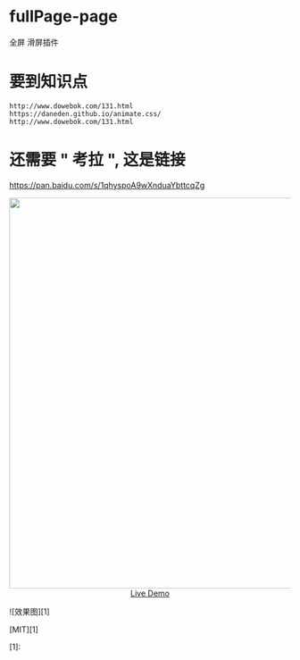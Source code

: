 # fullPage-page
全屏 滑屏插件


# 要到知识点
```
http://www.dowebok.com/131.html
https://daneden.github.io/animate.css/
http://www.dowebok.com/131.html      
```
# 还需要 " 考拉 ",  这是链接
https://pan.baidu.com/s/1qhyspoA9wXnduaYbttcqZg


<p align="center">
  <a href="javascript:;" target="_blank">
    <img src="https://raw.githubusercontent.com/panteng/wechat-h5-boilerplate/master/demo.jpghttps://github.com/Zhangzhenguo3352/fullPage-page/blob/master/%E9%BB%98%E8%AE%A4%E7%9A%84%E5%85%A8%E5%B1%8F%E6%95%88%E6%9E%9C2/001.png" width="700px">
    <br>
    Live Demo
  </a>
</p>
![效果图][1]

[MIT][1]


  [1]:
